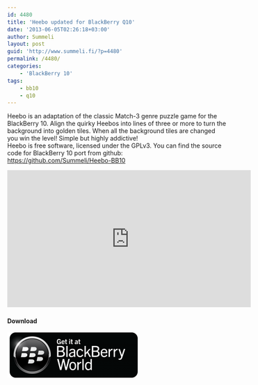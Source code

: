```yaml
---
id: 4480
title: 'Heebo updated for BlackBerry Q10'
date: '2013-06-05T02:26:18+03:00'
author: Summeli
layout: post
guid: 'http://www.summeli.fi/?p=4480'
permalink: /4480/
categories:
    - 'BlackBerry 10'
tags:
    - bb10
    - q10
---
```


Heebo is an adaptation of the classic Match-3 genre puzzle game for the BlackBerry 10. Align the quirky Heebos into lines of three or more to turn the background into golden tiles. When all the background tiles are changed you win the level! Simple but highly addictive!  
Heebo is free software, licensed under the GPLv3. You can find the source code for BlackBerry 10 port from github: <https://github.com/Summeli/Heebo-BB10>  

<iframe allowfullscreen="allowfullscreen" frameborder="0" height="315" loading="lazy" src="https://www.youtube.com/embed/V7mDYBg_S8s" width="560"></iframe>

#### Download

![](/jekyll-export/wp-content/uploads/2013/02/BB-World_Get-It_BLK-Box-300x104.png)